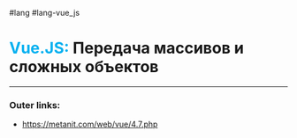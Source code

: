 #lang #lang-vue_js
# <font color="#00b0f0">Vue.JS:</font> Передача массивов и сложных объектов
---
### Outer links:
- https://metanit.com/web/vue/4.7.php